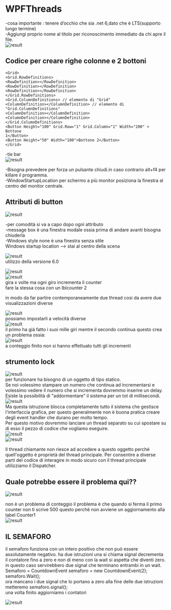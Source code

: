 # WPFThreads

-cosa importante : tenere d’occhio che sia .net 6,dato che è LTS(supporto lungo termine)<br>
-Aggiungi proprio nome al titolo per riconoscimento immediato da chi apre il file.<br>
![result](https://github.com/lucaferee/WPFThreads/blob/main/images/Screenshot%202023-04-16%20002455.png?raw=true)
## Codice per creare righe colonne e 2 bottoni <br>
```
<Grid>
<Grid.RowDefinitions>
<RowDefinition></RowDefinition>
<RowDefinition></RowDefinition>
<RowDefinition></RowDefinition>
</Grid.RowDefinitions>
<Grid.ColumnDefinitions> // elemento di "Grid"
<ColumnDefinition></ColumnDefinition> // elemento di "Grid.ColumnDefinitions"
<ColumnDefinition></ColumnDefinition>
<ColumnDefinition></ColumnDefinition>
</Grid.ColumnDefinitions>
<Button Height="100" Grid.Row="1" Grid.Column="1" Width="200" > Bottone
1</Button>
<Button Height="50" Width="100">Bottone 2</Button>
</Grid>
```
-tie bar<br>
![result](https://github.com/lucaferee/WPFThreads/blob/main/images/Screenshot%202023-04-16%20002556.png?raw=true)<br>

-Bisogna prevedere per forza un pulsante chiudi.in caso contrario alt+f4 per killare il programma.<br>
-WindowStartupLocation per schermo a più monitor posiziona la finestra al centro del monitor centrale.<br>


## Attributi di button

![result](https://github.com/lucaferee/WPFThreads/blob/main/images/Screenshot%202023-04-16%20002636.png?raw=true)

-per comodità si va a capo dopo ogni attributo<br>
-message box è una finestra modale ossia prima di andare avanti bisogna chiuderla<br>
-Windows style none è una finestra senza stile<br>
Windows startup location —> stai al centro della scena<br>

![result](https://github.com/lucaferee/WPFThreads/blob/main/images/Screenshot%202023-04-16%20002649.png?raw=true)<br>
utilizzo della versione 6.0 

![result](https://github.com/lucaferee/WPFThreads/blob/main/images/Screenshot%202023-04-16%20002636.png?raw=true)<br>
![result](https://github.com/lucaferee/WPFThreads/blob/main/images/Screenshot%202023-04-16%20002714.png?raw=true)<br>
gira x volte ma ogni giro incrementa il counter<br>
fare la stessa cosa con un lblcounter 2


in modo da far partire contemporaneamente due thread cosi da avere due visualizzazioni diverse<br>

![result](https://github.com/lucaferee/WPFThreads/blob/main/images/Screenshot%202023-04-16%20002726.png?raw=true)<br>
possiamo impostarli a velocità diverse<br>
![result](https://github.com/lucaferee/WPFThreads/blob/main/images/Screenshot%202023-04-16%20002749.png?raw=true)<br>
il primo ha già fatto i suoi mille giri mentre il secondo continua questo crea un problema ossia:<br>
![result](https://github.com/lucaferee/WPFThreads/blob/main/images/Screenshot%202023-04-16%20002757.png?raw=true)<br>
a conteggio finito non si hanno effettuato tutti gli incrementi<br>


## strumento lock<br>
![result](https://github.com/lucaferee/WPFThreads/blob/main/images/Screenshot%202023-04-16%20002809.png?raw=true)<br>
per funzionare ha bisogno di un oggetto di tipo statico.<br>
Se noi volessimo stampare un numero che continua ad incrementarsi e volessimo vedere il numero che si incrementa dovremmo inserire un delay.<br>
Esiste la possibilità di "addormentare" il sistema per un tot di millisecondi.
![result](https://github.com/lucaferee/WPFThreads/blob/main/images/Screenshot%202023-04-16%20002820.png?raw=true)<br>
Ma questa istruzione blocca completamente tutto il sistema che gestisce l'interfaccia grafica, per questo generalmente non è buona pratica creare degli event handler che durano per molto tempo.<br>
Per questo motivo dovremmo lanciare un thread separato su cui spostare su di esso il pezzo di codice che vogliamo eseguire.<br>
![result](https://github.com/lucaferee/WPFThreads/blob/main/images/Screenshot%202023-04-16%20002832.png?raw=true)<br>
![result](https://github.com/lucaferee/WPFThreads/blob/main/images/Screenshot%202023-04-16%20002848.png?raw=true)<br>

Il thread chiamante non riesce ad accedere a questo oggetto perché quell'oggetto è proprietà del thread principale. Per consentire a diverse parti del codice di interagire in modo sicuro con il thread principale utilizziamo il Dispatcher.<br>
## Quale potrebbe essere il problema qui??
![result](https://github.com/lucaferee/WPFThreads/blob/main/images/Screenshot%202023-04-16%20002857.png?raw=true)<br>

non è un problema di conteggio
il problema è che quando si ferma il primo counter non ti scrive 500 questo perchè non avviene un aggiornamento alla label Counter1<br>
![result](https://github.com/lucaferee/WPFThreads/blob/main/images/Screenshot%202023-04-16%20002906.png?raw=true)<br>

## IL SEMAFORO
il semaforo funziona con un intero positivo che non può essere assolutamente negativo. ha due istruzioni una si chiama signal decrementa il contatore fino a zero e non di meno con la wait si aspetta che diventi zero.<br>
in questo caso servirebbero due signal che terminano entrambi in un wait.<br>
Semaforo = CountdownEvent semaforo = new CountdownEvent(2);<br>
semaforo.Wait();<br>
ora mancano i due signal che lo portano a zero 
alla fine delle due istruzioni metteremo
semaforo.signal();<br>
una volta finito aggiorniamo i contatori

![result](https://github.com/lucaferee/WPFThreads/blob/main/images/Screenshot%202023-04-16%20002925.png?raw=true)<br>






